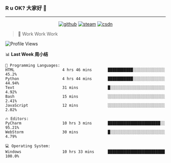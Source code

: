 ### R u OK? 大家好 👋

___

<p align="center">
  <a href="https://bigkjp97.github.io/"><img src="https://img.shields.io/badge/-GitPage-lightgrey" alt="github"></a>
  <a href="https://steamcommunity.com/id/bigkjp/"><img src="https://img.shields.io/badge/-Steam-black" alt="steam"></a>
  <a href="https://blog.csdn.net/qq_38986088"><img src="https://img.shields.io/badge/CSDN-cf000e" alt="csdn"></a>
</p>

> 🧟 Work Work Work

<!--START_SECTION:kjp readme-->
![Profile Views](http://img.shields.io/badge/Mi%20Amigos%E2%99%82%EF%B8%8F-3-ff69b4)

📊 **Last Week 周小结** 

```text
💬 Programming Languages: 
HTML                     4 hrs 46 mins       ███████████░░░░░░░░░░░░░░   45.2% 
Python                   4 hrs 44 mins       ███████████░░░░░░░░░░░░░░   44.94% 
Text                     31 mins             █░░░░░░░░░░░░░░░░░░░░░░░░   4.92% 
Bash                     15 mins             ░░░░░░░░░░░░░░░░░░░░░░░░░   2.41% 
JavaScript               12 mins             ░░░░░░░░░░░░░░░░░░░░░░░░░   2.02%

🔥 Editors: 
PyCharm                  10 hrs 3 mins       ███████████████████████░░   95.21% 
WebStorm                 30 mins             █░░░░░░░░░░░░░░░░░░░░░░░░   4.79%

💻 Operating System: 
Windows                  10 hrs 33 mins      █████████████████████████   100.0%

```


<!--END_SECTION:kjp readme-->

<!--
**bigkjp97/bigkjp97** is a ✨ _special_ ✨ repository because its `README.md` (this file) appears on your GitHub profile.

Here are some ideas to get you started:

- 🔭 I’m currently working on ...
- 🌱 I’m currently learning ...
- 👯 I’m looking to collaborate on ...
- 🤔 I’m looking for help with ...
- 💬 Ask me about ...
- 📫 How to reach me: ...
- 😄 Pronouns: ...
- ⚡ Fun fact: ... -->
